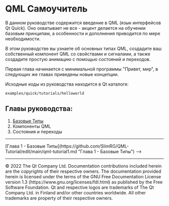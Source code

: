# QML Самоучитель

В данном руководстве содержится введение в QML (язык интерфейсов Qt Quick). Оно охватывает не все - акцент делается на обучении базовым принципам, а особенности и дополнения приводится по мере необходимости.

В этом руководстве вы узнаете об основных типах QML, создадите ваш собственный компонент QML со свойствами и сигналами, а также создадите простую анимацию с помощью состояний и переходов.

Первая глава начинается с минимальной программы "Привет, мир", в следующих же главах приведены новые концепции.

Исходные коды из руководства находится в Qt каталоге:
```
examples/quick/tutorials/helloworld
```

## Главы руководства:
1. [Базовые Типы](https://github.com/SlimRG/QML-Tutorial/blob/main/qml-tutorial1.md "Базовые Типы")
2. Компоненты QML
3. Состояния и переходы

<hr/>
[Глава 1 - Базовые Типы](https://github.com/SlimRG/QML-Tutorial/edit/main/qml-tutorial1.md "Глава 1 - Базовые Типы") -->

<hr/>
© 2022 The Qt Company Ltd. Documentation contributions included herein are the copyrights of their respective owners. The documentation provided herein is licensed under the terms of the GNU Free Documentation License version 1.3 (https://www.gnu.org/licenses/fdl.html) as published by the Free Software Foundation. Qt and respective logos are trademarks of The Qt Company Ltd. in Finland and/or other countries worldwide. All other trademarks are property of their respective owners.

